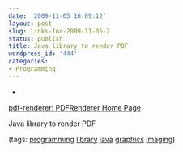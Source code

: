 ```yaml
---
date: '2009-11-05 16:09:12'
layout: post
slug: links-for-2009-11-05-2
status: publish
title: Java library to render PDF
wordpress_id: '444'
categories:
- Programming
---
```


  * 
                

[pdf-renderer: PDFRenderer Home Page](https://pdf-renderer.dev.java.net/)


                

Java library to render PDF


                

(tags: [programming](http://delicious.com/eob/programming) [library](http://delicious.com/eob/library) [java](http://delicious.com/eob/java) [graphics](http://delicious.com/eob/graphics) [imaging](http://delicious.com/eob/imaging))


            
